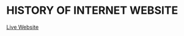 # HISTORY OF INTERNET WEBSITE
[Live Website](https://harshad3212.github.io/History-of-the-Internet/index.html)
